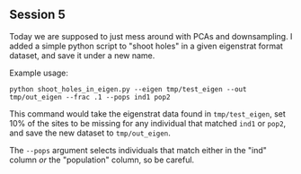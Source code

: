 ## Session 5

Today we are supposed to just mess around with PCAs and downsampling. I added a simple python script to "shoot holes" in a given eigenstrat format dataset, and save it under a new name.

Example usage:
```
python shoot_holes_in_eigen.py --eigen tmp/test_eigen --out tmp/out_eigen --frac .1 --pops ind1 pop2
```

This command would take the eigenstrat data found in `tmp/test_eigen`, set 10% of the sites to be missing for any individual that matched `ind1` or `pop2`, and save the new dataset to `tmp/out_eigen`.

The `--pops` argument selects individuals that match either in the "ind" column *or* the "population" column, so be careful.

